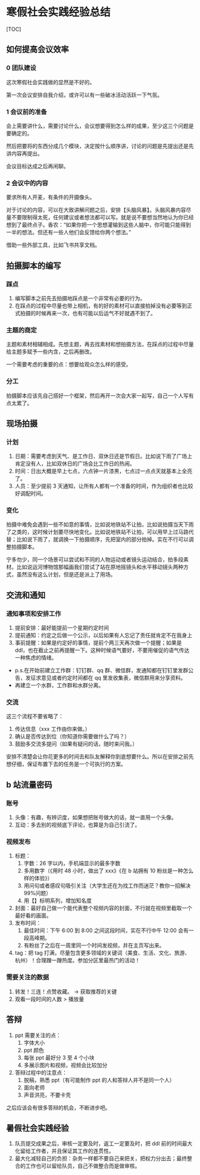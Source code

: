 # 寒假社会实践经验总结

[TOC]

## 如何提高会议效率

### 0 团队建设

这次寒假社会实践做的显然是不好的。

第一次会议安排自我介绍，或许可以有一些破冰活动活跃一下气氛。

### 1 会议前的准备

会上需要讲什么，需要讨论什么，会议想要得到怎么样的成果，至少这三个问题是要确定的。

然后把要将的东西分成几个模块，决定按什么顺序讲，讨论的问题是先提出还是先讲内容再提出。

会议目标达成之后再闲聊。

### 2 会议中的内容

要求所有人开麦，有条件的开摄像头。

对于讨论的内容，可以在大致讲解问题之后，安排【头脑风暴】。头脑风暴内容尽量不要限制得太死，任何建议或者想法都可以写。就是说不要想当然地认为你已经想到了最终点子。香农：“如果你把一个思想灌输到这些人脑中，你可能只能得到一半的想法。但还有一些人他们会反馈给你两个想法。”

借助一些外部工具，比如飞书共享文档。

## 拍摄脚本的编写

### 踩点

1. 编写脚本之前先去拍摄地踩点是一个非常有必要的行为。
2. 在踩点的过程中尽量也带上相机，有的好的素材可以直接拍掉没有必要等到正式拍摄的时候再来一次，也有可能以后运气不好就遇不到了。

### 主题的商定

主题和素材相辅相成。先想主题，再去找素材和想拍摄方法，在踩点的过程中尽量给主题多赋予一些内含，之后再删改。

一个需要考虑的重要的点：想要给观众怎么样的感受。

### 分工

拍摄脚本应该先自己搭好一个框架，然后再开一次会大家一起写，自己一个人写有点太累了。

## 现场拍摄

### 计划

1. 日期：需要考虑到天气、是工作日、双休日还是节假日。比如说下雨了广场上肯定没有人，比如双休日的广场会比工作日的热闹。
2. 时间：日出大概是早上七点，六点钟一片漆黑，七点过一点点天就基本上全亮了。
3. 人员：至少提前 3 天通知，让所有人都有一个准备的时间，作为组织者也比较好调配时间。

### 变化

拍摄中难免会遇到一些不如意的事情，比如说地铁站不让拍，比如说拍摄当天下雨了之类的，这时候计划要尽快地变化。比如说地铁站不让拍，可以用早上过马路代替；比如说下雨了，就调换一下拍摄顺序，先把室内的部分拍掉。实在不行可以调整拍摄脚本。

宁多勿少，同一个场景可以尝试和不同的人物运动或者镜头运动结合，拍多段素材。比如说运河博物馆那幅画我们尝试了站在原地摇镜头和水平移动镜头两种方式，虽然没有这么计划，但是还是派上了用场。

## 交流和通知

### 通知事项和安排工作

1. 提前安排：最好能提前一个星期约定时间
2. 提前通知：约定之后做一个公示，以后如果有人忘记了责任就肯定不在我身上
3. 事前提醒：如果是约定好的事情，提前个两三天再次做一个提醒；如果是 ddl，也在截止之前再提醒一下。这种时候语气要好，不要用催促的语气传达一种焦虑的情绪。

- p.s.在开始前建立工作群：钉钉群、qq 群、微信群，发通知都在钉钉里发群公告，发征求意见或者约定时间都在 qq 里发收集表，微信群用来分享资料。
- 再建立一个水群，工作群和水群分离。

### 交流

这三个流程不要省略了：

1. 传达信息（xxx 工作由你来做。）
2. 确认是否传达到位（你知道你需要做什么了吗？）
3. 鼓励多交流多提问（如果有疑问的话，随时来问我。）

安排不清楚会让你花更多的时间去和队友解释你到底想要什么。所以在安排之前先想仔细，保证布置下去的任务是一个可执行的方案。

## b 站流量密码

### 账号

1. 头像：有趣，有辨识度，如果想把账号做大的话，就一直用一个头像。
2. 互动：多去别的视频底下评论，也算是为自己引流了。

### 视频发布

1. 标题：
   1. 字数：26 字以内，手机端显示的最多字数
   2. 多用数字（《用时 48 小时，做出了 xxx》《在 b 站拥有 10 粉丝是一种怎么样的体验》）
   3. 用问句或者感叹句吸引关注（大学生还在为找工作而迷茫？教你一招解决 99%问题）
   4. 用【】标明系列，增加知名度
2. 封面：最好自己做一个能代表整个视频内容的封面，不行就在视频里截取一个最好看的画面。
3. 发布时间：
   1. 最佳时间：下午 6:00 到 8:00 之间这段时间，实在不行中午 12:00 会有一段高峰期。
   2. 有粉丝了之后在一周里同一个时间发视频，并在主页写出来。
4. tag：把 tag 打满，尽量包含更多领域的关键词（美食、生活、文化、旅游、杭州）！合理蹭一蹭热度。参加分区里最热门的活动！

### 需要关注的数据

1. 转发！三连！点赞收藏。 -> 获取推荐的关键
2. 观看一段时间的人数 > 播放量

## 答辩

1. ppt 需要关注的点：
   1. 字体大小
   2. ppt 颜色
   3. 每张 ppt 最好分 3 至 4 个小块
   4. 多展示图片和视频，视频会比较加分
2. 答辩过程中的注意点：
   1. 脱稿，熟悉 ppt（有可能制作 ppt 的人和答辩人并不是同一个人）
   2. 面向老师
   3. 声音洪亮，不要卡壳

之后应该会有很多答辩的机会，不断进步吧。


## 暑假社会实践经验

1. 队员提交成果之后，审核一定要及时，返工一定要及时，把 ddl 前的时间最大化留给工作者，并且保证其工作的连贯性。
2. 最大化减轻自己的负担：杂务一样都不要自己来把关，把权力分出去；最终整合的工作也可以留给队员，自己不做整合而是做审核。